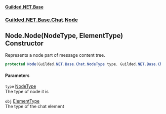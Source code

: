 
#### [Guilded.NET.Base](Guilded_NET_Base 'Guilded_NET_Base')
### [Guilded.NET.Base.Chat](Guilded_NET_Base#Guilded_NET_Base_Chat 'Guilded.NET.Base.Chat').[Node](Node 'Guilded.NET.Base.Chat.Node')
## Node.Node(NodeType, ElementType) Constructor
Represents a node part of message content tree.  
```csharp
protected Node(Guilded.NET.Base.Chat.NodeType type, Guilded.NET.Base.Chat.ElementType obj=Guilded.NET.Base.Chat.ElementType.Block);
```

#### Parameters
<a name='Guilded_NET_Base_Chat_Node_Node(Guilded_NET_Base_Chat_NodeType_Guilded_NET_Base_Chat_ElementType)_type'></a>
`type` [NodeType](NodeType 'Guilded.NET.Base.Chat.NodeType')  
The type of node it is
  
<a name='Guilded_NET_Base_Chat_Node_Node(Guilded_NET_Base_Chat_NodeType_Guilded_NET_Base_Chat_ElementType)_obj'></a>
`obj` [ElementType](ElementType 'Guilded.NET.Base.Chat.ElementType')  
The type of the chat element
  
